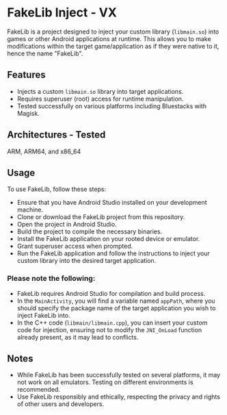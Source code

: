 # FakeLib Inject - VX

FakeLib is a project designed to inject your custom library (`libmain.so`) into games or other Android applications at runtime. This allows you to make modifications within the target game/application as if they were native to it, hence the name "FakeLib".

## Features

- Injects a custom `libmain.so` library into target applications.
- Requires superuser (root) access for runtime manipulation.
- Tested successfully on various platforms including Bluestacks with Magisk.

## Architectures - Tested

ARM, ARM64, and x86_64

## Usage

To use FakeLib, follow these steps:

- Ensure that you have Android Studio installed on your development machine.
- Clone or download the FakeLib project from this repository.
- Open the project in Android Studio.
- Build the project to compile the necessary binaries.
- Install the FakeLib application on your rooted device or emulator.
- Grant superuser access when prompted.
- Run the FakeLib application and follow the instructions to inject your custom library into the desired target application.

### Please note the following:

- FakeLib requires Android Studio for compilation and build process.
- In the `MainActivity`, you will find a variable named `appPath`, where you should specify the package name of the target application you wish to inject FakeLib into.
- In the C++ code (`libmain/libmain.cpp`), you can insert your custom code for injection, ensuring not to modify the `JNI_OnLoad` function already present, as it may lead to conflicts.

## Notes

- While FakeLib has been successfully tested on several platforms, it may not work on all emulators. Testing on different environments is recommended.
- Use FakeLib responsibly and ethically, respecting the privacy and rights of other users and developers.
